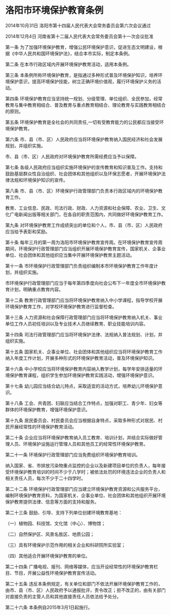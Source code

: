 # 洛阳市环境保护教育条例

2014年10月31日 洛阳市第十四届人民代表大会常务委员会第六次会议通过

2014年12月4日 河南省第十二届人民代表大会常务委员会第十一次会议批准

<!-- INFO END -->

第一条 为了加强环境保护教育，增强公民环境保护意识，促进生态文明建设，根据《中华人民共和国环境保护法》，结合本市实际，制定本条例。

第二条 在本市行政区域内开展环境保护教育活动，适用本条例。

第三条 本条例所称环境保护教育，是指通过多种形式普及环境保护知识，培养环境保护意识，提高环境保护技能，树立正确环境价值观，履行环境保护义务的活动。

第四条 环境保护教育应当坚持统一规划、分级管理、单位组织、全民参加，经常教育与集中教育相结合、普及教育与重点教育相结合、理论教育与实践教育相结合的原则。

第五条 环境保护教育是全社会的共同责任,一切有受教育能力的公民都应当接受环境保护教育。

第六条 市、县（市、区）人民政府应当将环境保护教育纳入国民经济和社会发展规划，并组织实施。

市、县（市、区）人民政府对环境保护教育所需经费应当予以保障。

第七条 各级人民政府应当组织实施环境保护的宣传教育和知识普及工作。支持和鼓励基层群众性自治组织、社会团体和其他组织以及环保志愿者，开展环境保护法律法规和环境保护知识的宣传。

第八条 市、县（市、区）环境保护行政管理部门负责本行政区域内的环境保护教育工作。

教育、工业信息、民政、司法行政、财政、人力资源和社会保障、农业、卫生、文化广电新闻出版等相关部门，在各自的职责范围内，共同做好环境保护教育工作。

第九条 对环境保护教育工作成绩突出的单位和个人，市、县（市、区）人民政府应当给予表彰和奖励。

第十条 每年三月的第一周为洛阳市环境保护教育宣传周。在环境保护教育宣传周期间，环境保护行政管理部门应当组织开展环境保护教育宣传，国家机关、企事业单位、社会团体和其他组织应当集中开展环境保护教育主题活动。

第十一条 市环境保护行政管理部门负责组织编制本市环境保护教育工作年度计划，并组织实施。

市环境保护行政管理部门应当于每年第四季度向社会公布下一年度全市环境保护教育计划，明确重点教育内容。

第十二条 教育行政管理部门应当将环境保护教育纳入中小学课程，指导学校开展环境保护教育工作，对学校环境保护教育进行监督检查。

第十三条 人力资源和社会保障行政管理部门应当将环境保护教育纳入机关、事业单位工作人员初任培训以及专业技术人员继续教育、职业技能培训内容。

第十四条 司法行政管理部门应当将环境保护法律、法规纳入普法规划、计划，并组织实施。

第十五条 国家机关、企事业单位、社会团体和其他组织应当将环境保护教育工作纳入年度工作计划，开展多种形式的环境保护教育活动，普及环境保护知识。

第十六条 中小学校应当将环境保护教育内容纳入教学计划，每学年安排适量的环境保护教育课程，组织学生参加环境保护教育实践活动，增强环境保护意识。

第十七条 幼儿园应当结合幼儿特点，采取适宜的活动方式，培养幼儿环境保护意识。

第十八条 工会、共青团、妇联应当结合工作特点，加强对职工、青少年、妇女等群体的环境保护教育，增强环境保护意识。

第十九条 居民委员会、村民委员会应当根据自身特点，采取多种形式对居民、村民开展经常性的环境保护教育活动。

第二十条 企业应当将环境保护教育纳入员工教育、培训计划，并结合实际做好管理人员、环境保护设施运行管理人员和其他员工的经常性环境保护教育。

第二十一条 环境保护行政管理部门应当免费组织环境保护教育培训。

纳入国家、省、市排放污染物重点监控的企业以及新建项目单位的负责人，每年接受环境保护教育培训的时间不少于八学时；被依法处罚的环境违法企业的负责人和相关责任人员，每次不少于二十四学时。

第二十二条 环境保护行政管理部门应当建立环境保护教育资源和公共服务平台，编制环境保护教育资料，为国家机关、企事业单位、社会团体和其他组织开展环境保护教育提供法律、信息等方面的支持和服务。

第二十三条 鼓励、引导、支持下列单位创建环境教育基地：

（一）植物园、科技馆、文化馆（中心）、博物馆；

（二）自然保护区、风景名胜区、地质公园；

（三）具有环境保护示范作用的相关企业和科研院所实验室；

（四）其他适合开展环境保护教育的单位。

第二十四条 广播电视、报刊、网络等媒体，应当开设经常性的环境保护教育栏目、节目，开展公益性环境保护教育宣传活动。

第二十五条 违反本条例规定，有关单位和部门不依法开展环境保护教育工作的，由市、县（市、区）人民政府予以通报批评，责令改正；拒不改正的，由有关部门对直接负责的主管人员和其他直接责任人员依法给予处分。

第二十六条 本条例自2015年3月1日起施行。